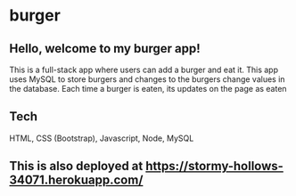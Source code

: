 # burger

## Hello, welcome to my burger app!

This is a full-stack app where users can add a burger and eat it. This app uses MySQL to store burgers and changes to the burgers change values in the database. Each time a burger is eaten, its updates on the page as eaten

## Tech
HTML, CSS (Bootstrap), Javascript, Node, MySQL

## This is also deployed at https://stormy-hollows-34071.herokuapp.com/
